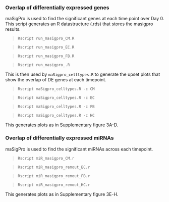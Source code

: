 ### Overlap of differentially expressed genes

maSigPro is used to find the significant genes at each time point over Day 0. This script generates an R datastructure (.rds) that stores the masigpro results.

>`Rscript run_masigpro_CM.R`

>`Rscript run_masigpro_EC.R`

>`Rscript run_masigpro_FB.R`

>`Rscript run_masigpro_.R`

This is then used by `maSigpro_celltypes.R` to generate the upset plots that show the overlap of DE genes at each timepoint.

>`Rscript maSigpro_celltypes.R -c CM`

>`Rscript maSigpro_celltypes.R -c EC`

>`Rscript maSigpro_celltypes.R -c FB`

>`Rscript maSigpro_celltypes.R -c HC`

This generates plots as in Supplementary figure 3A-D.

### Overlap of differentially expressed miRNAs

maSigPro is used to find the significant miRNAs across each timepoint.

>`Rscript miR_masigpro_CM.r`

>`Rscript miR_masigpro_remout_EC.r`

>`Rscript miR_masigpro_remout_FB.r`

>`Rscript miR_masigpro_remout_HC.r`

This generates plots as in Supplementary figure 3E-H.